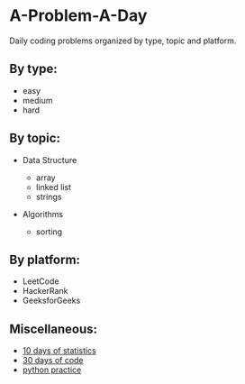 # A-Problem-A-Day

Daily coding problems organized by type, topic and platform.

## By type:
- easy
- medium
- hard

## By topic:
- Data Structure
  - array
  - linked list
  - strings
  
- Algorithms
  - sorting

## By platform:
- LeetCode
- HackerRank
- GeeksforGeeks

## Miscellaneous:
- [10 days of statistics](https://github.com/pradeepsinngh/A-Problem-A-Day/tree/master/10-days-of-statistics)
- [30 days of code](https://github.com/pradeepsinngh/A-Problem-A-Day/tree/master/30-days-of-code)
- [python practice](https://github.com/pradeepsinngh/A-Problem-A-Day/tree/master/python-practice)

